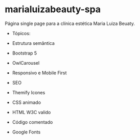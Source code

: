 # marialuizabeauty-spa

Página single page para a clínica estética Maria Luiza Beuaty.

<ul>
    <li><p>Tópicos:</p></li>
    <li><p>Estrutura semântica</p></li>
    <li><p>Bootstrap 5</p></li>
    <li><p>OwlCarousel</p></li>
    <li><p>Responsivo e Mobile First</p></li>
    <li><p>SEO</p></li>
    <li><p>Themify Icones</p></li>
    <li><p>CSS animado</p></li>
    <li><p>HTML W3C valido</p></li>
    <li><p>Código comentado</p></li>
    <li><p>Google Fonts</p></li>
</ul>
